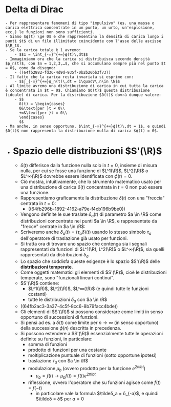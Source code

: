 # Delta di Dirac
	- Per rappresentare fenomeni di tipo "impulsivo" (es. una massa o carica elettrica concentrate in un punto, un urto, un'esplosione, ecc.) le funzioni non sono sufficienti.
	- Siano $ϕ(t) \ge 0$ e che rappresentino la densità di carica lungo i punti $t$ di un filo illimitato coincidente con l'asse delle ascisse $\R_t$.
	- Se la carica totale è 1 avremo:
		- $$1 = \int_{-∞}^{+∞}ϕ(t)\,dt$$
	- Immaginiamo ora che la carica si distribuisca secondo densità $ϕ_n(t)$, con $n = 1,2,3,…$, che si accumulano sempre più nel punto $t = 0$, come da disegno:
		- ((64fb2882-fd36-4d9d-935f-0b2b20bb3f73))
	- Il fatto che la carica resta invariata si esprime con:
		- $$∫_{-∞}^{+∞}ϕ_n(t)\,dt = 1\quad∀\,n\in \N$$
	- Al limite avremo una distribuzione di carica in cui tutta la carica è concentrata in $t = 0$. Chiamiamo $δ(t)$ questa distribuzione (ideale) di carica. Per la distribuzione $δ(t)$ dovrà dunque valere:
		- $$
		  δ(t) = \begin{cases}
		  0&\text{per }t ≠ 0\\
		  +∞&\text{per }t = 0\\
		  \end{cases}
		  $$
	- Ma anche, in senso opportuno, $\int_{-∞}^{+∞}ϕ(t)\,dt = 1$, e quindi $δ(t)$ non rappresenta la distribuzione nulla di carica $ϕ(t) = 0$.
- # Spazio delle distribuzioni $S'(\R)$
	- $δ(t)$ differisce dalla funzione nulla solo in $t=0$, insieme di misura nulla, per cui se fosse una funzione di $L^1(\R)$,  $L^2(\R)$ o $L^∞(\R)$ dovrebbe essere identificata con $ϕ(t) = 0$.
	- Ciò mostra, intuitivamente, che lo strumento matematico usato per una distribuzione di carica $δ(t)$ concentrata in $t=0$ non può essere una funzione.
	- Rappresentiamo graficamente la distribuzione $δ(t)$ con una "freccia" centrata in $t=0$:
		- ((64fb296b-1892-4162-a79e-f4cb196b9be0))
	- Vengono definite le sue traslate $δ_a(t)$ di parametro $a \in \R$ come distribuzioni concentrate nei punti $a \in \R$, e rappresentate da "frecce" centrate in $a \in \R$:
	- Scriveremo anche $δ_a(t) = (τ_aδ)(t)$ usando lo stesso simbolo $τ_a$ dell'operatore di traslazione già usato per funzioni.
	- Si tratta ora di trovare uno spazio che contenga sia i segnali rappresentati da funzioni di $L^1(\R), L^2(\R)$ o $L^∞(\R)$, sia quelli rappresentati da distribuzioni $δ_a$
	- Lo spazio che soddisfa queste esigenze è lo spazio $S'(\R)$ delle **distribuzioni temperate**.
	- Come oggetti matematici gli elementi di $S'(\R)$, cioè le distribuzioni temperate, sono "funzionali lineari continui".
	- $S'(\R)$ contiene:
		- $L^1(\R)$, $L^2(\R)$, $L^∞(\R)$ (e quindi tutte le funzioni costanti)
		- tutte le distribuzioni $δ_a$ con $a \in \R$
	- ((64fb2ac3-3a37-4c5f-8cc6-8b79facc4bde))
	- Gli elementi di $S'(\R)$ si possono considerare come limiti in senso opportuno di successioni di funzioni.
	- Si pensi ad es. a $δ(t)$ come limite per $n \rightarrow ∞$ (in senso opportuno) della successione $ϕ(n)$ descritta in precedenza.
	- Si possono estendere a $S'(\R)$ essenzialmente tutte le operazioni definite su funzioni, in particolare:
		- somma di funzioni
		- prodotto di funzioni per una costante
		- moltiplicazione puntuale di funzioni (sotto opportune ipotesi)
		- traslazione $τ_a$ con $a \in \R$
		- modulazione $\mu_b$ (ovvero prodotto per la funzione $e^{2πibt}$)
			- $\mu_b = f(t) \rightarrow \mu_bf(t) = f(t) e^{2πibt}$
		- riflessione, ovvero l'operatore che su funzioni agisce come $\tilde{f}(t) = f(-t)$
			- in particolare vale la formula $\tildeδ_a = δ_{-a}$, e quindi $\tildeδ = δ$ per $a = 0$